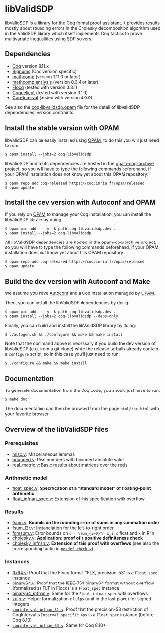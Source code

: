 libValidSDP
===========

libValidSDP is a library for the Coq formal proof assistant. It provides
results mostly about rounding errors in the Cholesky decomposition algorithm
used in the ValidSDP library which itself implements Coq tactics to prove
multivariate inequalities using SDP solvers.

Dependencies
------------

- [Coq](https://coq.inria.fr) version 8.11.x
- [Bignums](https://github.com/coq/bignums) (Coq version specific)
- [mathcomp](https://math-comp.github.io/math-comp/) (version 1.11.0 or later)
- [mathcomp analysis](https://github.com/math-comp/analysis/) (version 0.3.4 or later)
- [Flocq](http://flocq.gforge.inria.fr/) (tested with version 3.3.1)
- [Coquelicot](http://coquelicot.saclay.inria.fr/) (tested with version 3.1.0)
- [Coq-interval](http://coq-interval.gforge.inria.fr/) (tested with version 4.0.0)

See also the [coq-libvalidsdp.opam](../coq-libvalidsdp.opam) file for the
detail of libValidSDP dependencies' version contraints.

Install the stable version with OPAM
------------------------------------

libValidSDP can be easily installed using [OPAM](https://opam.ocaml.org),
to do this you will just need to run:

    $ opam install --jobs=2 coq-libvalidsdp

libValidSDP and all its dependencies are hosted in the
[opam-coq-archive](https://github.com/coq/opam-coq-archive) project,
so you will have to type the following commands beforehand, if your
OPAM installation does not know yet about this OPAM repository:

    $ opam repo add coq-released https://coq.inria.fr/opam/released
    $ opam update

Install the dev version with Autoconf and OPAM
----------------------------------------------

If you rely on [OPAM](https://opam.ocaml.org) to manage your Coq
installation, you can install the libValidSDP library by doing:

    $ opam pin add -n -y -k path coq-libvalidsdp.dev ..
    $ opam install --jobs=2 coq-libvalidsdp

All libValidSDP dependencies are hosted in the
[opam-coq-archive](https://github.com/coq/opam-coq-archive) project,
so you will have to type the following commands beforehand, if your
OPAM installation does not know yet about this OPAM repository:

    $ opam repo add coq-released https://coq.inria.fr/opam/released
    $ opam update

Build the dev version with Autoconf and Make
--------------------------------------------

We assume you have [Autoconf](https://www.gnu.org/software/autoconf/)
and a Coq installation managed by [OPAM](https://opam.ocaml.org).

Then, you can install the libValidSDP dependencies by doing:

    $ opam pin add -n -y -k path coq-libvalidsdp.dev ..
    $ opam install --jobs=2 coq-libvalidsdp --deps-only

Finally, you can build and install the libValidSDP library by doing:

    $ ./autogen.sh && ./configure && make && make install

Note that the command above is necessary if you build the dev version
of libValidSDP (e.g. from a git clone) while the release tarballs already
contain a `configure` script, so in this case you'll just need to run:

    $ ./configure && make && make install

Documentation
-------------

To generate documentation from the Coq code, you should just have to
run:

    $ make doc

The documentation can then be browsed from the page `html/toc.html`
with your favorite browser.

Overview of the libValidSDP files
---------------------------------

### Prerequisites

* [misc.v](./misc.v): Miscellaneous lemmas
* [bounded.v](./bounded.v): Real numbers with bounded absolute value
* [real_matrix.v](./real_matrix.v): Basic results about matrices over the reals

### Arithmetic model

* [float_spec.v](./float_spec.v): **Specification of a "standard model" of floating-point arithmetic**
* [float_infnan_spec.v](./float_infnan_spec.v): Extension of this specification with overflow

### Results

* [fsum.v](./fsum.v): **Bounds on the rounding error of sums in any summation order**
* [fsum_l2r.v](./fsum_l2r.v): Instanciation for the left-to-right order
* [fcmsum.v](./fcmsum.v): Error bounds on `c - \sum_{i=0}^n x_i`, `c` float and `x` in R^n
* [cholesky.v](./cholesky.v): **Application: proof of a positive definiteness check**
* [cholesky_infnan.v](./cholesky_infnan.v): **Extension of this proof with overflows** (see also the corresponding tactic in [`posdef_check.v`](https://github.com/validsdp/validsdp/blob/master/theories/posdef_check.v))

### Instances

* [flx64.v](./flx64.v): Proof that the Flocq format "FLX, precision-53" is a `Float_spec` instance
* [binary64.v](./binary64.v): Proof that the IEEE-754 binary64 format without overflow (formalized as FLT in Flocq) is a `Float_spec` instance
* [binary64_infnan.v](./binary64_infnan.v): Same for the `Float_infnan_spec` with overflows
* [zulp.v](./zulp.v): Helper formalization of `ulp`s (unit in the last place) for signed integers
* [`coqinterval_infnan_31.v`](./coqinterval_infnan_31.v): Proof that the precision-53 restriction of CoqInterval's `Interval_specific_ops` is a `Float_spec` instance (before Coq 8.10)
* [`coqinterval_infnan_63.v`](./coqinterval_infnan_63.v): Same for Coq 8.10+
